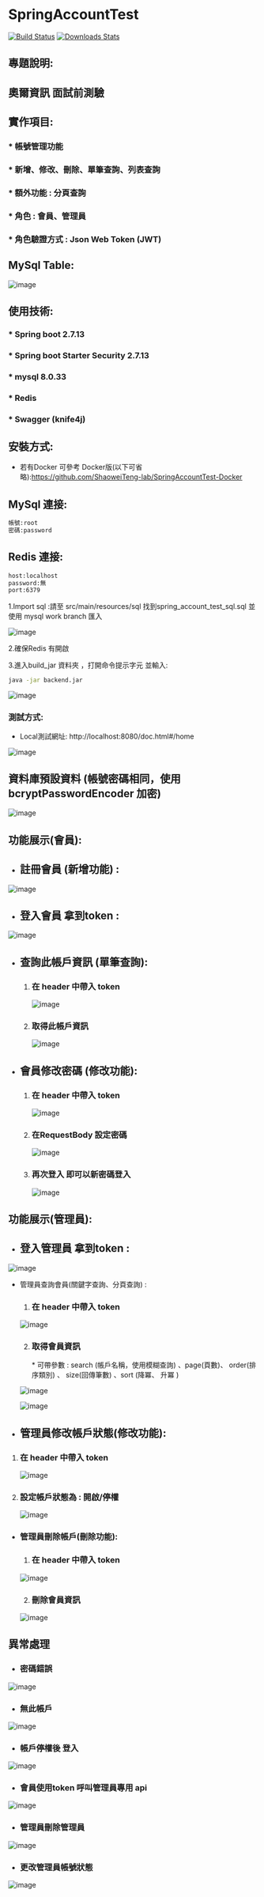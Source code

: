 # SpringAccountTest
[![Build Status][travis-image]][travis-url]
[![Downloads Stats][npm-downloads]][npm-url]

## 專題說明:
<H2>奧爾資訊 面試前測驗</H2>





## 實作項目:
### * 帳號管理功能
### * 新增、修改、刪除、單筆查詢、列表查詢 
### * 額外功能 : 分頁查詢 
### * 角色 : 會員、管理員
### * 角色驗證方式 : Json Web Token (JWT)

## MySql Table:
![image](https://github.com/ShaoweiTeng-lab/SpringAccountTest/assets/50354880/984446bc-7888-4008-acb3-ceb2ea724618)
## 使用技術:
### * Spring boot 2.7.13
### * Spring boot Starter Security 2.7.13
### * mysql 8.0.33
### * Redis
### * Swagger (knife4j)

## 安裝方式:
   * 若有Docker 可參考 Docker版(以下可省略):https://github.com/ShaoweiTeng-lab/SpringAccountTest-Docker


## MySql 連接:
```sh
帳號:root
密碼:password
```
## Redis 連接:
```sh
host:localhost
password:無
port:6379
```

   1.Import sql :請至 src/main/resources/sql  找到spring_account_test_sql.sql  並使用 mysql work branch 匯入

![image](https://github.com/ShaoweiTeng-lab/SpringAccountTest/assets/50354880/4bf7ade7-31ba-476e-aeee-0fcf02845cd0)


  2.確保Redis 有開啟

  3.進入build_jar 資料夾 ，打開命令提示字元 並輸入:

  ```sh
java -jar backend.jar
```
  
![image](https://github.com/ShaoweiTeng-lab/SpringAccountTest/assets/50354880/0c6853c1-37ba-4637-8d7a-30395b8f53fb)






### 測試方式:
 * Local測試網址: http://localhost:8080/doc.html#/home
 
![image](https://github.com/ShaoweiTeng-lab/SpringAccountTest/assets/50354880/132072cf-956a-4996-bf05-265aa990af3e)

### <h2> 資料庫預設資料 (帳號密碼相同，使用 bcryptPasswordEncoder 加密) </h2>
![image](https://github.com/ShaoweiTeng-lab/SpringAccountTest/assets/50354880/84e86841-940a-4584-a3e6-9f1c2e28b17f)


## 功能展示(會員):

* <h2> 註冊會員 (新增功能) : </h2>
  
![image](https://github.com/ShaoweiTeng-lab/SpringAccountTest/assets/50354880/0ebed0d9-03c3-4a1f-b9f8-f47d56cd4582)

* <h2> 登入會員 拿到token :</h2>

![image](https://github.com/ShaoweiTeng-lab/SpringAccountTest/assets/50354880/eb29d7cc-fb67-49f7-bc13-e07210050728)


* <h2> 查詢此帳戶資訊 (單筆查詢):</h2>

  1. <h3> 在 header 中帶入 token </h3> 
  
     ![image](https://github.com/ShaoweiTeng-lab/SpringAccountTest/assets/50354880/1d4313b2-9721-4542-8368-e892a27574ca)
  2. <h3> 取得此帳戶資訊</h3>
  
     ![image](https://github.com/ShaoweiTeng-lab/SpringAccountTest/assets/50354880/0df8a664-3139-4411-948d-387c196bfe48)
* <h2>會員修改密碼 (修改功能):</h2>

  1. <h3> 在 header 中帶入 token </h3> 
  
     ![image](https://github.com/ShaoweiTeng-lab/SpringAccountTest/assets/50354880/4d70d448-17d6-4432-bb4b-3c03fb88688f)
  2. <h3> 在RequestBody 設定密碼 </h3>
  
     ![image](https://github.com/ShaoweiTeng-lab/SpringAccountTest/assets/50354880/c9743916-3605-4cc6-a13b-3b38277f95d0)
  3. <h3> 再次登入 即可以新密碼登入</h3>
  
     ![image](https://github.com/ShaoweiTeng-lab/SpringAccountTest/assets/50354880/08424978-368b-4b29-a4b6-00486c0738c7)




## 功能展示(管理員):
* <h2>登入管理員 拿到token : </h2>
![image](https://github.com/ShaoweiTeng-lab/SpringAccountTest/assets/50354880/6c29616e-e7b8-4682-9d2c-53baafb14458)

* 管理員查詢會員(關鍵字查詢、分頁查詢) :
   1. <h3> 在 header 中帶入 token</h3>
      
     ![image](https://github.com/ShaoweiTeng-lab/SpringAccountTest/assets/50354880/84ef5806-db3e-4997-9776-37e8f507c5b3)
  
   2. <h3> 取得會員資訊</h3>
      * 可帶參數 : search (帳戶名稱，使用模糊查詢) 、page(頁數)、 order(排序類別) 、 size(回傳筆數) 、sort (降冪、 升冪 )

     ![image](https://github.com/ShaoweiTeng-lab/SpringAccountTest/assets/50354880/78a0dd1e-19e8-4822-9d2b-310aaefb56e1)
 
     ![image](https://github.com/ShaoweiTeng-lab/SpringAccountTest/assets/50354880/a711a636-b91e-4ea9-a516-6c3626333908)


*  <h2> 管理員修改帳戶狀態(修改功能): </h2>  
  1. <h3> 在 header 中帶入 token</h3>
  
     ![image](https://github.com/ShaoweiTeng-lab/SpringAccountTest/assets/50354880/95334ba2-3927-4a37-9db8-5e4bdf6d4e3a)
     
  2. <h3> 設定帳戶狀態為 : 開啟/停權</h3>
  
     ![image](https://github.com/ShaoweiTeng-lab/SpringAccountTest/assets/50354880/8cda36b3-076a-4d5f-a639-974446a3f438)
     
* <h3> 管理員刪除帳戶(刪除功能):</h3>

    1. <h3> 在 header 中帶入 token</h3>
     ![image](https://github.com/ShaoweiTeng-lab/SpringAccountTest/assets/50354880/ababb7b9-568a-474f-8342-8b381dad3c7c)
  
    2. <h3> 刪除會員資訊</h3>
     ![image](https://github.com/ShaoweiTeng-lab/SpringAccountTest/assets/50354880/30f7a493-95c0-4322-bd5d-eb7691a8b478)

     
## 異常處理
* <h3>密碼錯誤</h3>
![image](https://github.com/ShaoweiTeng-lab/SpringAccountTest/assets/50354880/4eaa81d4-5d50-4951-bff2-53122a205284)

*  <h3>無此帳戶</h3>
![image](https://github.com/ShaoweiTeng-lab/SpringAccountTest/assets/50354880/d0d8ffe1-ee50-4c1a-a286-759da64eaefe)
*  <h3>帳戶停權後 登入</h3>
![image](https://github.com/ShaoweiTeng-lab/SpringAccountTest/assets/50354880/548f77ab-18db-4855-b48e-25c364e5b72c)
*  <h3>會員使用token 呼叫管理員專用 api</h3>
![image](https://github.com/ShaoweiTeng-lab/SpringAccountTest/assets/50354880/f70b37cd-7306-4f6e-a47d-9b6573191000)
*  <h3>管理員刪除管理員</h3>
![image](https://github.com/ShaoweiTeng-lab/SpringAccountTest/assets/50354880/d497a7aa-3d35-42a8-bc5d-eac2173a5e33)
*  <h3>更改管理員帳號狀態</h3>
![image](https://github.com/ShaoweiTeng-lab/SpringAccountTest/assets/50354880/807e39d6-8c83-451e-ac82-75ba6d8a074f)



<!-- Markdown link & img dfn's -->
[npm-image]: https://img.shields.io/npm/v/datadog-metrics.svg?style=flat-square
[npm-url]: https://npmjs.org/package/datadog-metrics
[npm-downloads]: https://img.shields.io/npm/dm/datadog-metrics.svg?style=flat-square
[travis-image]: https://img.shields.io/travis/dbader/node-datadog-metrics/master.svg?style=flat-square
[travis-url]: https://travis-ci.org/dbader/node-datadog-metrics
[wiki]: https://github.com/yourname/yourproject/wiki
